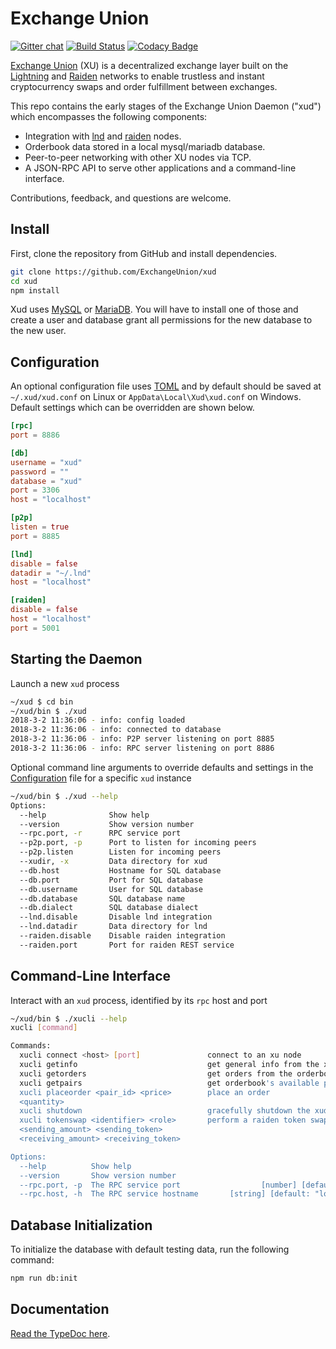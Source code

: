 # Exchange Union

[![Gitter chat](https://img.shields.io/badge/chat-on%20gitter-rose.svg)](https://gitter.im/exchangeunion/Lobby)
[![Build Status](https://travis-ci.org/ExchangeUnion/xud.svg?branch=master)](https://travis-ci.org/ExchangeUnion/xud)
[![Codacy Badge](https://api.codacy.com/project/badge/Grade/87238907485845eb879bd61c65561775)](https://www.codacy.com/app/sangaman/xud?utm_source=github.com&amp;utm_medium=referral&amp;utm_content=ExchangeUnion/xud&amp;utm_campaign=Badge_Grade)

[Exchange Union](https://www.exchangeunion.com/) (XU) is a decentralized exchange layer built on the [Lightning](http://lightning.network/) and [Raiden](https://raiden.network/) networks to enable trustless and instant cryptocurrency swaps and order fulfillment between exchanges.

This repo contains the early stages of the Exchange Union Daemon ("xud") which encompasses the following components:

* Integration with [lnd](https://github.com/lightningnetwork/lnd) and [raiden](https://github.com/raiden-network/raiden) nodes.
* Orderbook data stored in a local mysql/mariadb database.
* Peer-to-peer networking with other XU nodes via TCP.
* A JSON-RPC API to serve other applications and a command-line interface.

Contributions, feedback, and questions are welcome.

## Install

First, clone the repository from GitHub and install dependencies.

```bash
git clone https://github.com/ExchangeUnion/xud
cd xud
npm install
```

Xud uses [MySQL](https://www.mysql.com/) or [MariaDB](https://mariadb.org/). You will have to install one of those and create a user and database grant all permissions for the new database to the new user.

## Configuration

An optional configuration file uses [TOML](https://github.com/toml-lang/toml) and by default should be saved at  `~/.xud/xud.conf` on Linux or `AppData\Local\Xud\xud.conf` on Windows. Default settings which can be overridden are shown below.

```toml
[rpc]
port = 8886

[db]
username = "xud"
password = ""
database = "xud"
port = 3306
host = "localhost"

[p2p]
listen = true
port = 8885

[lnd]
disable = false
datadir = "~/.lnd"
host = "localhost"

[raiden]
disable = false
host = "localhost"
port = 5001
```

## Starting the Daemon

Launch a new `xud` process

```bash
~/xud $ cd bin
~/xud/bin $ ./xud
2018-3-2 11:36:06 - info: config loaded
2018-3-2 11:36:06 - info: connected to database
2018-3-2 11:36:06 - info: P2P server listening on port 8885
2018-3-2 11:36:06 - info: RPC server listening on port 8886
```

Optional command line arguments to override defaults and settings in the [Configuration](#configuration) file for a specific `xud` instance

```bash
~/xud/bin $ ./xud --help
Options:
  --help              Show help                                        [boolean]
  --version           Show version number                              [boolean]
  --rpc.port, -r      RPC service port                                  [number]
  --p2p.port, -p      Port to listen for incoming peers                 [number]
  --p2p.listen        Listen for incoming peers                        [boolean]
  --xudir, -x         Data directory for xud                            [string]
  --db.host           Hostname for SQL database                         [string]
  --db.port           Port for SQL database                             [number]
  --db.username       User for SQL database                             [string]
  --db.database       SQL database name                                 [string]
  --db.dialect        SQL database dialect                              [string]
  --lnd.disable       Disable lnd integration                          [boolean]
  --lnd.datadir       Data directory for lnd                            [string]
  --raiden.disable    Disable raiden integration                       [boolean]
  --raiden.port       Port for raiden REST service                      [number]
```

## Command-Line Interface

Interact with an `xud` process, identified by its `rpc` host and port

```bash
~/xud/bin $ ./xucli --help
xucli [command]

Commands:
  xucli connect <host> [port]               connect to an xu node
  xucli getinfo                             get general info from the xud node
  xucli getorders                           get orders from the orderbook
  xucli getpairs                            get orderbook's available pairs
  xucli placeorder <pair_id> <price>        place an order
  <quantity>
  xucli shutdown                            gracefully shutdown the xud node
  xucli tokenswap <identifier> <role>       perform a raiden token swap
  <sending_amount> <sending_token>
  <receiving_amount> <receiving_token>

Options:
  --help          Show help                                            [boolean]
  --version       Show version number                                  [boolean]
  --rpc.port, -p  The RPC service port                  [number] [default: 8886]
  --rpc.host, -h  The RPC service hostname       [string] [default: "localhost"]
```

## Database Initialization

To initialize the database with default testing data, run the following command:

```bash
npm run db:init
```

## Documentation

[Read the TypeDoc here](https://exchangeunion.github.io/xud-typedoc/).
